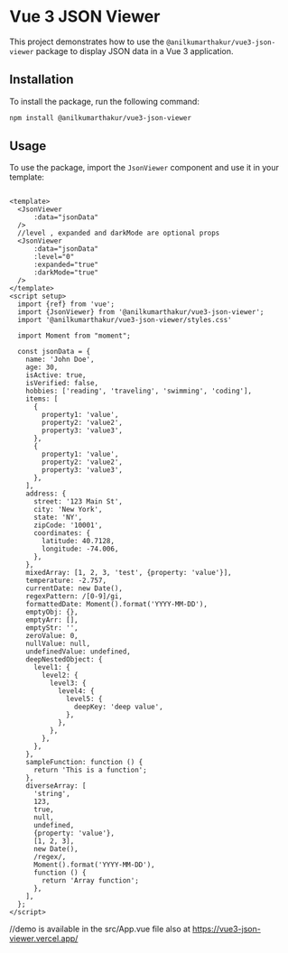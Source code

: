 # Vue 3 JSON Viewer

This project demonstrates how to use the `@anilkumarthakur/vue3-json-viewer` package to display JSON data in a Vue 3 application.

## Installation

To install the package, run the following command:

```bash
npm install @anilkumarthakur/vue3-json-viewer
```

## Usage

To use the package, import the `JsonViewer` component and use it in your template:

```vue

<template>
  <JsonViewer
      :data="jsonData"
  />
  //level , expanded and darkMode are optional props
  <JsonViewer
      :data="jsonData"
      :level="0"
      :expanded="true"
      :darkMode="true"
  />
</template>
<script setup>
  import {ref} from 'vue';
  import {JsonViewer} from '@anilkumarthakur/vue3-json-viewer';
  import '@anilkumarthakur/vue3-json-viewer/styles.css'
  
  import Moment from "moment";

  const jsonData = {
    name: 'John Doe',
    age: 30,
    isActive: true,
    isVerified: false,
    hobbies: ['reading', 'traveling', 'swimming', 'coding'],
    items: [
      {
        property1: 'value',
        property2: 'value2',
        property3: 'value3',
      },
      {
        property1: 'value',
        property2: 'value2',
        property3: 'value3',
      },
    ],
    address: {
      street: '123 Main St',
      city: 'New York',
      state: 'NY',
      zipCode: '10001',
      coordinates: {
        latitude: 40.7128,
        longitude: -74.006,
      },
    },
    mixedArray: [1, 2, 3, 'test', {property: 'value'}],
    temperature: -2.757,
    currentDate: new Date(),
    regexPattern: /[0-9]/gi,
    formattedDate: Moment().format('YYYY-MM-DD'),
    emptyObj: {},
    emptyArr: [],
    emptyStr: '',
    zeroValue: 0,
    nullValue: null,
    undefinedValue: undefined,
    deepNestedObject: {
      level1: {
        level2: {
          level3: {
            level4: {
              level5: {
                deepKey: 'deep value',
              },
            },
          },
        },
      },
    },
    sampleFunction: function () {
      return 'This is a function';
    },
    diverseArray: [
      'string',
      123,
      true,
      null,
      undefined,
      {property: 'value'},
      [1, 2, 3],
      new Date(),
      /regex/,
      Moment().format('YYYY-MM-DD'),
      function () {
        return 'Array function';
      },
    ],
  };
</script>
```

//demo is available in the src/App.vue file also at https://vue3-json-viewer.vercel.app/